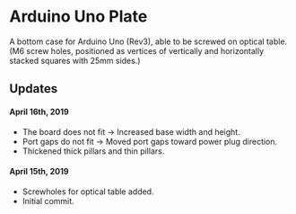 # Arduino Uno Plate

A bottom case for Arduino Uno (Rev3), able to be screwed on optical table.  
(M6 screw holes, positioned as vertices of vertically and horizontally stacked squares with 25mm sides.)

## Updates

#### April 16th, 2019
* The board does not fit -> Increased base width and height.
* Port gaps do not fit -> Moved port gaps toward power plug direction.
* Thickened thick pillars and thin pillars.

#### April 15th, 2019
* Screwholes for optical table added.
* Initial commit.
